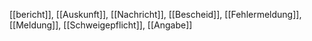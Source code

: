 [[bericht]], [[Auskunft]], [[Nachricht]], [[Bescheid]], [[Fehlermeldung]], [[Meldung]], [[Schweigepflicht]], [[Angabe]]